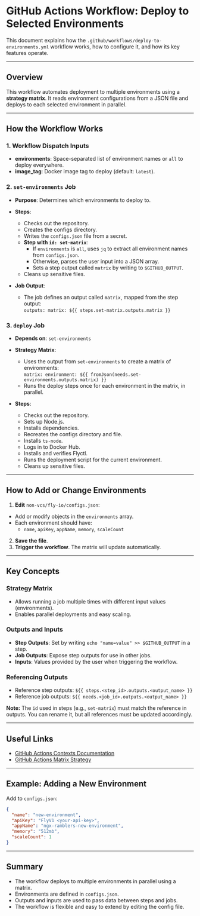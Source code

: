 # GitHub Actions Workflow: Deploy to Selected Environments

This document explains how the `.github/workflows/deploy-to-environments.yml` workflow works, how to configure it, and how its key features operate.

---

## Overview

This workflow automates deployment to multiple environments using a **strategy matrix**. It reads environment configurations from a JSON file and deploys to each selected environment in parallel.

---

## How the Workflow Works

### 1. Workflow Dispatch Inputs

- **environments**: Space-separated list of environment names or `all` to deploy everywhere.
- **image_tag**: Docker image tag to deploy (default: `latest`).

### 2. `set-environments` Job

- **Purpose**: Determines which environments to deploy to.
- **Steps**:
  - Checks out the repository.
  - Creates the configs directory.
  - Writes the `configs.json` file from a secret.
  - **Step with `id: set-matrix`**:
    - If `environments` is `all`, uses `jq` to extract all environment names from `configs.json`.
    - Otherwise, parses the user input into a JSON array.
    - Sets a step output called `matrix` by writing to `$GITHUB_OUTPUT`.
  - Cleans up sensitive files.

- **Job Output**:
  - The job defines an output called `matrix`, mapped from the step output:  
    `outputs: matrix: ${{ steps.set-matrix.outputs.matrix }}`

### 3. `deploy` Job

- **Depends on**: `set-environments`
- **Strategy Matrix**:
  - Uses the output from `set-environments` to create a matrix of environments:  
    `matrix: environment: ${{ fromJson(needs.set-environments.outputs.matrix) }}`
  - Runs the deploy steps once for each environment in the matrix, in parallel.

- **Steps**:
  - Checks out the repository.
  - Sets up Node.js.
  - Installs dependencies.
  - Recreates the configs directory and file.
  - Installs `ts-node`.
  - Logs in to Docker Hub.
  - Installs and verifies Flyctl.
  - Runs the deployment script for the current environment.
  - Cleans up sensitive files.

---

## How to Add or Change Environments

1. **Edit** `non-vcs/fly-io/configs.json`:
  - Add or modify objects in the `environments` array.
  - Each environment should have:
    - `name`, `apiKey`, `appName`, `memory`, `scaleCount`
2. **Save the file**.
3. **Trigger the workflow**. The matrix will update automatically.

---

## Key Concepts

### Strategy Matrix

- Allows running a job multiple times with different input values (environments).
- Enables parallel deployments and easy scaling.

### Outputs and Inputs

- **Step Outputs**: Set by writing `echo "name=value" >> $GITHUB_OUTPUT` in a step.
- **Job Outputs**: Expose step outputs for use in other jobs.
- **Inputs**: Values provided by the user when triggering the workflow.

### Referencing Outputs

- Reference step outputs: `${{ steps.<step_id>.outputs.<output_name> }}`
- Reference job outputs: `${{ needs.<job_id>.outputs.<output_name> }}`

**Note:** The `id` used in steps (e.g., `set-matrix`) must match the reference in outputs. You can rename it, but all references must be updated accordingly.

---

## Useful Links

- [GitHub Actions Contexts Documentation](https://docs.github.com/en/actions/learn-github-actions/contexts)
- [GitHub Actions Matrix Strategy](https://docs.github.com/en/actions/using-jobs/using-a-matrix-for-your-jobs)

---

## Example: Adding a New Environment

Add to `configs.json`:

```json
{
  "name": "new-environment",
  "apiKey": "FlyV1 <your-api-key>",
  "appName": "ngx-ramblers-new-environment",
  "memory": "512mb",
  "scaleCount": 1
}
```

---

## Summary

- The workflow deploys to multiple environments in parallel using a matrix.
- Environments are defined in `configs.json`.
- Outputs and inputs are used to pass data between steps and jobs.
- The workflow is flexible and easy to extend by editing the config file.
